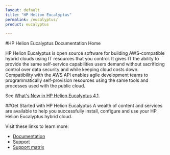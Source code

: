 ```yaml
---
layout: default
title: "HP Helion Eucalyptus"
permalink: /eucalyptus/
product: eucalyptus

---
```

<!--PUBLISHED-->
 
#HP Helion Eucalyptus Documentation Home

HP Helion Eucalyptus is open source software for building AWS-compatible hybrid clouds using IT resources that you control. It gives IT the ability to provide the same self-service capabilities users demand without sacrificing control over data security and while keeping cloud costs down. Compatibility with the AWS API enables agile development teams to programmatically self-provision resources using the same tools and processes used with the public cloud.

See [What's New in HP Helion Eucalyptus 4.1](https://www.eucalyptus.com/docs/eucalyptus/4.1.0/index.html#shared/release_notes.html).

##Get Started with HP Helion Eucalyptus
A wealth of content and services are available to help you successfully install, configure and use your HP Helion Eucalyptus hybrid cloud. 

Visit these links to learn more:

- [Documentation](https://www.eucalyptus.com/eucalyptus-cloud/documentation)
- [Support](https://www.eucalyptus.com/support)
- [Support matrix](https://www.eucalyptus.com/eucalyptus-cloud/iaas/compatibility)
